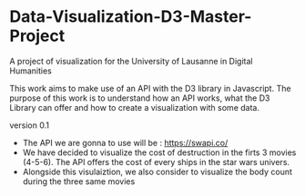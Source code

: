 # Data-Visualization-D3-Master-Project
A project of visualization for the University of Lausanne in Digital Humanities

This work aims to make use of an API with the D3 library in Javascript. The purpose of this work is to understand how an API works, what the D3 Library can offer and how to create a visualization with some data.

version 0.1
- The API we are gonna to use will be : https://swapi.co/
- We have decided to visualize the cost of destruction in the firts 3 movies (4-5-6). The API offers the cost of every ships in the       star wars univers.
- Alongside this visulaiztion, we also consider to visualize the body count during the three same movies
